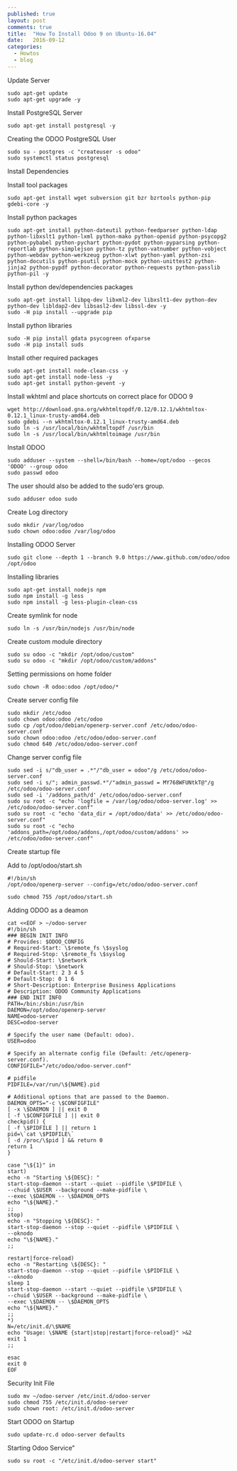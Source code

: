 ```yaml
---
published: true
layout: post
comments: true
title:  "How To Install Odoo 9 on Ubuntu-16.04"
date:   2016-09-12
categories:
  - Howtos
  - blog
---
```

Update Server

	sudo apt-get update
	sudo apt-get upgrade -y 
 
Install PostgreSQL Server

	sudo apt-get install postgresql -y
 
Creating the ODOO PostgreSQL User

	sudo su - postgres -c "createuser -s odoo"
	sudo systemctl status postgresql
 
Install Dependencies

Install tool packages

	sudo apt-get install wget subversion git bzr bzrtools python-pip gdebi-core -y
 
Install python packages

	sudo apt-get install python-dateutil python-feedparser python-ldap python-libxslt1 python-lxml python-mako python-openid python-psycopg2 python-pybabel python-pychart python-pydot python-pyparsing python-reportlab python-simplejson python-tz python-vatnumber python-vobject python-webdav python-werkzeug python-xlwt python-yaml python-zsi python-docutils python-psutil python-mock python-unittest2 python-jinja2 python-pypdf python-decorator python-requests python-passlib python-pil -y
 
Install python dev/dependencies packages
 
	sudo apt-get install libpq-dev libxml2-dev libxslt1-dev python-dev python-dev libldap2-dev libsasl2-dev libssl-dev -y
	sudo -H pip install --upgrade pip

Install python libraries

	sudo -H pip install gdata psycogreen ofxparse
	sudo -H pip install suds

Install other required packages
 
	sudo apt-get install node-clean-css -y
	sudo apt-get install node-less -y
	sudo apt-get install python-gevent -y

Install wkhtml and place shortcuts on correct place for ODOO 9

	wget http://download.gna.org/wkhtmltopdf/0.12/0.12.1/wkhtmltox-0.12.1_linux-trusty-amd64.deb
	sudo gdebi --n wkhtmltox-0.12.1_linux-trusty-amd64.deb
	sudo ln -s /usr/local/bin/wkhtmltopdf /usr/bin
	sudo ln -s /usr/local/bin/wkhtmltoimage /usr/bin

Install ODOO

	sudo adduser --system --shell=/bin/bash --home=/opt/odoo --gecos 'ODOO' --group odoo
	sudo passwd odoo

The user should also be added to the sudo'ers group.

	sudo adduser odoo sudo 
 
Create Log directory
 
	sudo mkdir /var/log/odoo
	sudo chown odoo:odoo /var/log/odoo

Installing ODOO Server
 
	sudo git clone --depth 1 --branch 9.0 https://www.github.com/odoo/odoo /opt/odoo

Installing libraries
 
	sudo apt-get install nodejs npm
	sudo npm install -g less
	sudo npm install -g less-plugin-clean-css

Create symlink for node

	sudo ln -s /usr/bin/nodejs /usr/bin/node
 
Create custom module directory

	sudo su odoo -c "mkdir /opt/odoo/custom"
	sudo su odoo -c "mkdir /opt/odoo/custom/addons"

Setting permissions on home folder

	sudo chown -R odoo:odoo /opt/odoo/* 
 
Create server config file

	sudo mkdir /etc/odoo
	sudo chown odoo:odoo /etc/odoo
	sudo cp /opt/odoo/debian/openerp-server.conf /etc/odoo/odoo-server.conf
	sudo chown odoo:odoo /etc/odoo/odoo-server.conf
	sudo chmod 640 /etc/odoo/odoo-server.conf
 
Change server config file

	sudo sed -i s/"db_user = .*"/"db_user = odoo"/g /etc/odoo/odoo-server.conf
	sudo sed -i s/"; admin_passwd.*"/"admin_passwd = MY768WFUNtkT@"/g /etc/odoo/odoo-server.conf
	sudo sed -i '/addons_path/d' /etc/odoo/odoo-server.conf
	sudo su root -c "echo 'logfile = /var/log/odoo/odoo-server.log' >> /etc/odoo/odoo-server.conf"
	sudo su root -c "echo 'data_dir = /opt/odoo/data' >> /etc/odoo/odoo-server.conf"
	sudo su root -c "echo 'addons_path=/opt/odoo/addons,/opt/odoo/custom/addons' >> /etc/odoo/odoo-server.conf"
 
Create startup file

Add to /opt/odoo/start.sh

	#!/bin/sh
	/opt/odoo/openerp-server --config=/etc/odoo/odoo-server.conf
 
	sudo chmod 755 /opt/odoo/start.sh

Adding ODOO as a deamon

	cat <<EOF > ~/odoo-server
	#!/bin/sh
	### BEGIN INIT INFO
	# Provides: $ODOO_CONFIG
	# Required-Start: \$remote_fs \$syslog
	# Required-Stop: \$remote_fs \$syslog
	# Should-Start: \$network
	# Should-Stop: \$network
	# Default-Start: 2 3 4 5
	# Default-Stop: 0 1 6
	# Short-Description: Enterprise Business Applications
	# Description: ODOO Community Applications
	### END INIT INFO
	PATH=/bin:/sbin:/usr/bin
	DAEMON=/opt/odoo/openerp-server
	NAME=odoo-server
	DESC=odoo-server
    
 	# Specify the user name (Default: odoo).
	USER=odoo
    
	# Specify an alternate config file (Default: /etc/openerp-server.conf).
	CONFIGFILE="/etc/odoo/odoo-server.conf"
 	
	# pidfile
	PIDFILE=/var/run/\${NAME}.pid
	
	# Additional options that are passed to the Daemon.
	DAEMON_OPTS="-c \$CONFIGFILE"
	[ -x \$DAEMON ] || exit 0
	[ -f \$CONFIGFILE ] || exit 0
	checkpid() {
	[ -f \$PIDFILE ] || return 1
	pid=\`cat \$PIDFILE\`
	[ -d /proc/\$pid ] && return 0
	return 1
	}
	 
	case "\${1}" in
	start)
	echo -n "Starting \${DESC}: "
	start-stop-daemon --start --quiet --pidfile \$PIDFILE \
	--chuid \$USER --background --make-pidfile \
	--exec \$DAEMON -- \$DAEMON_OPTS
	echo "\${NAME}."
	;;
	stop)
	echo -n "Stopping \${DESC}: "
	start-stop-daemon --stop --quiet --pidfile \$PIDFILE \
	--oknodo
	echo "\${NAME}."
	;;
	
	restart|force-reload)
	echo -n "Restarting \${DESC}: "
	start-stop-daemon --stop --quiet --pidfile \$PIDFILE \
	--oknodo
	sleep 1
	start-stop-daemon --start --quiet --pidfile \$PIDFILE \
	--chuid \$USER --background --make-pidfile \
	--exec \$DAEMON -- \$DAEMON_OPTS
	echo "\${NAME}."
	;;
	*)
	N=/etc/init.d/\$NAME
	echo "Usage: \$NAME {start|stop|restart|force-reload}" >&2
	exit 1
	;;
	
	esac
	exit 0
	EOF
 
Security Init File

	sudo mv ~/odoo-server /etc/init.d/odoo-server
	sudo chmod 755 /etc/init.d/odoo-server
	sudo chown root: /etc/init.d/odoo-server

Start ODOO on Startup

	sudo update-rc.d odoo-server defaults

Starting Odoo Service"

	sudo su root -c "/etc/init.d/odoo-server start"
